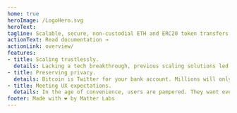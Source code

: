 ```yaml
---
home: true
heroImage: /LogoHero.svg
heroText:
tagline: Scalable, secure, non-custodial ETH and ERC20 token transfers
actionText: Read documentation →
actionLink: overview/
features:
- title: Scaling trustlessly.
  details: Lacking a tech breakthrough, previous scaling solutions led to increased centralization and shaky trust assumptions.
- title: Preserving privacy.
  details: Bitcoin is Twitter for your bank account. Millions will only be onboarded when their privacy is guaranteed.
- title: Meeting UX expectations.
  details: In the age of convenience, users are pampered. They want everything, now. Embrace it or lose them.
footer: Made with ❤️ by Matter Labs
---
```

